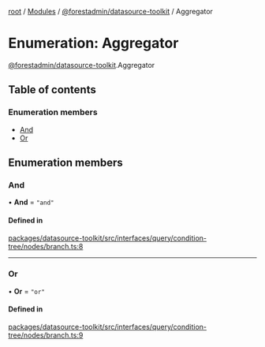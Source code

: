 [root](../README.md) / [Modules](../modules.md) / [@forestadmin/datasource-toolkit](../modules/forestadmin_datasource_toolkit.md) / Aggregator

# Enumeration: Aggregator

[@forestadmin/datasource-toolkit](../modules/forestadmin_datasource_toolkit.md).Aggregator

## Table of contents

### Enumeration members

- [And](forestadmin_datasource_toolkit.Aggregator.md#and)
- [Or](forestadmin_datasource_toolkit.Aggregator.md#or)

## Enumeration members

### And

• **And** = `"and"`

#### Defined in

[packages/datasource-toolkit/src/interfaces/query/condition-tree/nodes/branch.ts:8](https://github.com/ForestAdmin/agent-nodejs/blob/ab7dfd8/packages/datasource-toolkit/src/interfaces/query/condition-tree/nodes/branch.ts#L8)

___

### Or

• **Or** = `"or"`

#### Defined in

[packages/datasource-toolkit/src/interfaces/query/condition-tree/nodes/branch.ts:9](https://github.com/ForestAdmin/agent-nodejs/blob/ab7dfd8/packages/datasource-toolkit/src/interfaces/query/condition-tree/nodes/branch.ts#L9)
